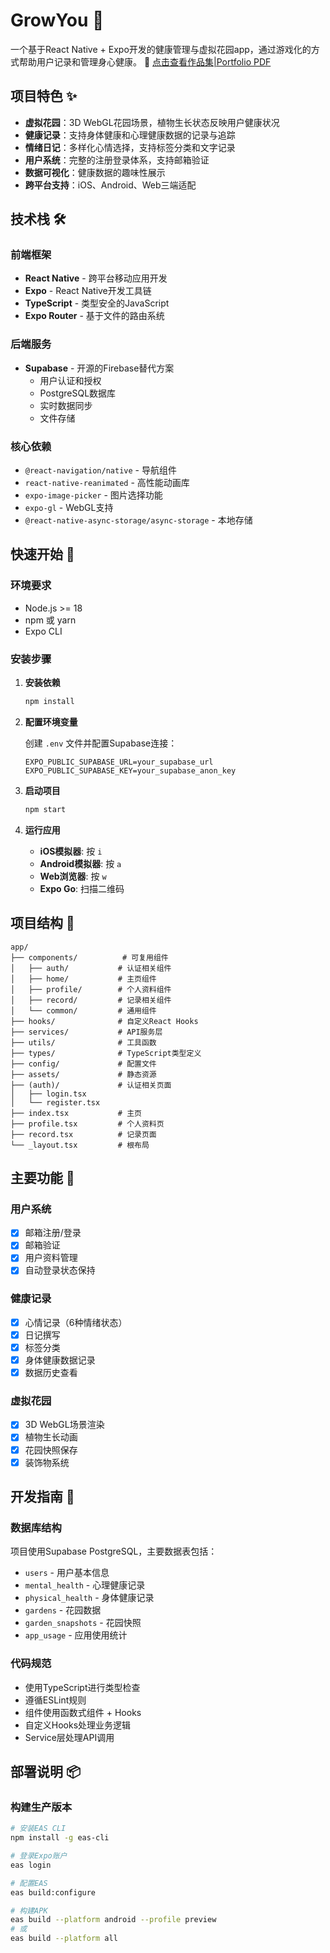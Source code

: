 # GrowYou 🌱 

一个基于React Native + Expo开发的健康管理与虚拟花园app，通过游戏化的方式帮助用户记录和管理身心健康。
📄 [点击查看作品集|Portfolio PDF](./portfolio.pdf)

## 项目特色 ✨

- **虚拟花园**：3D WebGL花园场景，植物生长状态反映用户健康状况
- **健康记录**：支持身体健康和心理健康数据的记录与追踪
- **情绪日记**：多样化心情选择，支持标签分类和文字记录
- **用户系统**：完整的注册登录体系，支持邮箱验证
- **数据可视化**：健康数据的趣味性展示
- **跨平台支持**：iOS、Android、Web三端适配

## 技术栈 🛠️

### 前端框架
- **React Native** - 跨平台移动应用开发
- **Expo** - React Native开发工具链
- **TypeScript** - 类型安全的JavaScript
- **Expo Router** - 基于文件的路由系统

### 后端服务
- **Supabase** - 开源的Firebase替代方案
  - 用户认证和授权
  - PostgreSQL数据库
  - 实时数据同步
  - 文件存储

### 核心依赖
- `@react-navigation/native` - 导航组件
- `react-native-reanimated` - 高性能动画库
- `expo-image-picker` - 图片选择功能
- `expo-gl` - WebGL支持
- `@react-native-async-storage/async-storage` - 本地存储

## 快速开始 🚀

### 环境要求
- Node.js >= 18
- npm 或 yarn
- Expo CLI

### 安装步骤

1. **安装依赖**
   ```bash
   npm install
   ```

2. **配置环境变量**
   
   创建 `.env` 文件并配置Supabase连接：
   ```env
   EXPO_PUBLIC_SUPABASE_URL=your_supabase_url
   EXPO_PUBLIC_SUPABASE_KEY=your_supabase_anon_key
   ```

3. **启动项目**
   ```bash
   npm start
   ```

4. **运行应用**
   - **iOS模拟器**: 按 `i`
   - **Android模拟器**: 按 `a`
   - **Web浏览器**: 按 `w`
   - **Expo Go**: 扫描二维码

## 项目结构 📁

```
app/
├── components/          # 可复用组件
│   ├── auth/           # 认证相关组件
│   ├── home/           # 主页组件
│   ├── profile/        # 个人资料组件
│   ├── record/         # 记录相关组件
│   └── common/         # 通用组件
├── hooks/              # 自定义React Hooks
├── services/           # API服务层
├── utils/              # 工具函数
├── types/              # TypeScript类型定义
├── config/             # 配置文件
├── assets/             # 静态资源
├── (auth)/             # 认证相关页面
│   ├── login.tsx
│   └── register.tsx
├── index.tsx           # 主页
├── profile.tsx         # 个人资料页
├── record.tsx          # 记录页面
└── _layout.tsx         # 根布局
```

## 主要功能 🎯

### 用户系统
- [x] 邮箱注册/登录
- [x] 邮箱验证
- [x] 用户资料管理
- [x] 自动登录状态保持

### 健康记录
- [x] 心情记录（6种情绪状态）
- [x] 日记撰写
- [x] 标签分类
- [x] 身体健康数据记录
- [x] 数据历史查看

### 虚拟花园
- [x] 3D WebGL场景渲染
- [x] 植物生长动画
- [x] 花园快照保存
- [x] 装饰物系统

## 开发指南 🔧

### 数据库结构
项目使用Supabase PostgreSQL，主要数据表包括：
- `users` - 用户基本信息
- `mental_health` - 心理健康记录
- `physical_health` - 身体健康记录
- `gardens` - 花园数据
- `garden_snapshots` - 花园快照
- `app_usage` - 应用使用统计

### 代码规范
- 使用TypeScript进行类型检查
- 遵循ESLint规则
- 组件使用函数式组件 + Hooks
- 自定义Hooks处理业务逻辑
- Service层处理API调用

## 部署说明 📦

### 构建生产版本
```bash
# 安装EAS CLI
npm install -g eas-cli

# 登录Expo账户
eas login

# 配置EAS
eas build:configure

# 构建APK
eas build --platform android --profile preview
# 或
eas build --platform all
```

